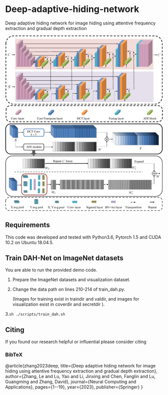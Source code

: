 # Deep-adaptive-hiding-network
Deep adaptive hiding network for image hiding using attentive frequency extraction and gradual depth extraction

 ![GDE.jpg](fig/GDE.jpg) 
 ![AFE.jpg](fig/AFE.jpg) 
## Requirements
This code was developed and tested with Python3.6, Pytorch 1.5 and CUDA 10.2 on Ubuntu 18.04.5.

## Train DAH-Net on ImageNet datasets
You are able to run the provided demo code.

1. Prepare the ImageNet datasets and visualization dataset.

2. Change the data path on lines 210-214 of train_dah.py.

   (Images for training exist in traindir and valdir, and images for visualization exist in coverdir and secretdir ).

3.```sh ./scripts/train_dah.sh ```

## Citing
If you found our research helpful or influential please consider citing


### BibTeX
@article{zhang2023deep,
  title={Deep adaptive hiding network for image hiding using attentive frequency extraction and gradual depth extraction},
  author={Zhang, Le and Lu, Yao and Li, Jinxing and Chen, Fanglin and Lu, Guangming and Zhang, David},
  journal={Neural Computing and Applications},
  pages={1--19},
  year={2023},
  publisher={Springer}
}
